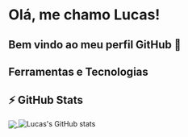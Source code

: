 # Olá, me chamo Lucas! 
## Bem vindo ao meu perfil GitHub 👋



## Ferramentas e Tecnologias



## ⚡ GitHub Stats
 <a href=""> <img align="center" src="https://github-readme-stats-sigma-five.vercel.app/api/top-langs/?username=lucasvale95&theme=gotham&line_height=40&hide=css"/> </a> ![Lucas's GitHub stats](https://github-readme-stats.vercel.app/api?username=lucasvale95&show_icons=true&theme=gotham)

<!--
**lucasvale95/lucasvale95** is a ✨ _special_ ✨ repository because its `README.md` (this file) appears on your GitHub profile.

Here are some ideas to get you started:

- 🔭 I’m currently working on ...
- 🌱 I’m currently learning ...
- 👯 I’m looking to collaborate on ...
- 🤔 I’m looking for help with ...
- 💬 Ask me about ...
- 📫 How to reach me: ...
- 😄 Pronouns: ...
- ⚡ Fun fact: ...
-->
